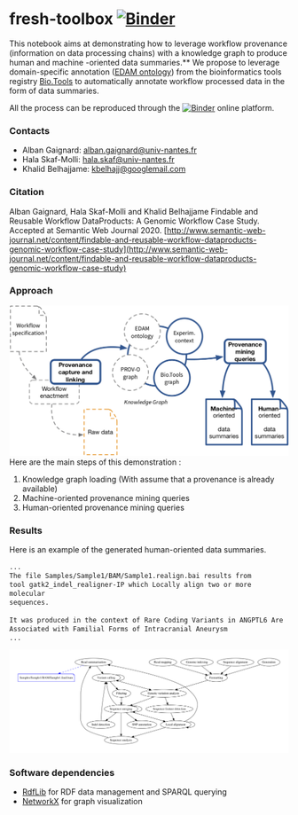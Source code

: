 # fresh-toolbox [![Binder](https://mybinder.org/badge_logo.svg)](https://mybinder.org/v2/gh/albangaignard/fresh-toolbox/master?filepath=FRESH-notebook.ipynb)

This notebook aims at demonstrating how to leverage workflow provenance (information on data processing chains) with a knowledge graph to produce human and machine -oriented data summaries.** We propose to leverage domain-specific annotation ([EDAM ontology](http://edamontology.org/)) from the bioinformatics tools registry [Bio.Tools](http://bio.tools) to automatically annotate workflow processed data in the form of data summaries.

All the process can be reproduced through the [![Binder](https://mybinder.org/badge_logo.svg)](https://mybinder.org/v2/gh/albangaignard/fresh-toolbox/master?filepath=FRESH-notebook.ipynb) online platform.

### Contacts
  - Alban Gaignard: alban.gaignard@univ-nantes.fr
  - Hala Skaf-Molli: hala.skaf@univ-nantes.fr
  - Khalid Belhajjame: kbelhajj@googlemail.com
  
### Citation
Alban Gaignard, Hala Skaf-Molli and Khalid Belhajjame Findable and Reusable Workflow DataProducts: A Genomic Workflow Case Study. Accepted at Semantic Web Journal 2020. [http://www.semantic-web-journal.net/content/findable-and-reusable-workflow-dataproducts-genomic-workflow-case-study](http://www.semantic-web-journal.net/content/findable-and-reusable-workflow-dataproducts-genomic-workflow-case-study)

### Approach
![alt text](approach.png "Approach")
Here are the main steps of this demonstration :
  1. Knowledge graph loading (With assume that a provenance is already available)
  1. Machine-oriented provenance mining queries
  1. Human-oriented provenance mining queries

### Results
Here is an example of the generated human-oriented data summaries.

```
...
The file Samples/Sample1/BAM/Sample1.realign.bai results from 
tool gatk2_indel_realigner-IP which Locally align two or more molecular 
sequences.

It was produced in the context of Rare Coding Variants in ANGPTL6 Are 
Associated with Familial Forms of Intracranial Aneurysm
...
```

![alt text](plot.png "Main processing steps associated to the workflow run")

### Software dependencies
  - [RdfLib](https://rdflib.readthedocs.io/en/stable/) for RDF data management and SPARQL querying
  - [NetworkX](https://networkx.github.io/documentation/stable/) for graph visualization
